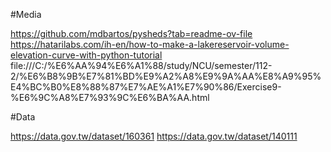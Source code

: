 #Media

https://github.com/mdbartos/pysheds?tab=readme-ov-file
https://hatarilabs.com/ih-en/how-to-make-a-lakereservoir-volume-elevation-curve-with-python-tutorial
file:///C:/%E6%AA%94%E6%A1%88/study/NCU/semester/112-2/%E6%B8%9B%E7%81%BD%E9%A2%A8%E9%9A%AA%E8%A9%95%E4%BC%B0%E8%88%87%E7%AE%A1%E7%90%86/Exercise9-%E6%9C%A8%E7%93%9C%E6%BA%AA.html

#Data

https://data.gov.tw/dataset/160361
https://data.gov.tw/dataset/140111
